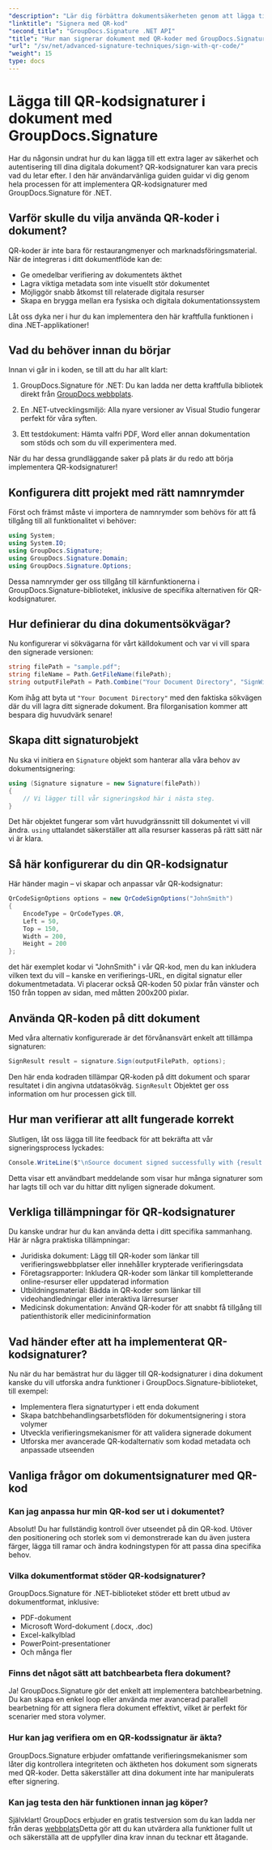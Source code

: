 ```yaml
---
"description": "Lär dig förbättra dokumentsäkerheten genom att lägga till QR-kodsignaturer med GroupDocs.Signature för .NET. Enkel implementering med kompletta kodexempel."
"linktitle": "Signera med QR-kod"
"second_title": "GroupDocs.Signature .NET API"
"title": "Hur man signerar dokument med QR-koder med GroupDocs.Signature"
"url": "/sv/net/advanced-signature-techniques/sign-with-qr-code/"
"weight": 15
type: docs
---
```

# Lägga till QR-kodsignaturer i dokument med GroupDocs.Signature

Har du någonsin undrat hur du kan lägga till ett extra lager av säkerhet och autentisering till dina digitala dokument? QR-kodsignaturer kan vara precis vad du letar efter. I den här användarvänliga guiden guidar vi dig genom hela processen för att implementera QR-kodsignaturer med GroupDocs.Signature för .NET.

## Varför skulle du vilja använda QR-koder i dokument?

QR-koder är inte bara för restaurangmenyer och marknadsföringsmaterial. När de integreras i ditt dokumentflöde kan de:

- Ge omedelbar verifiering av dokumentets äkthet
- Lagra viktiga metadata som inte visuellt stör dokumentet
- Möjliggör snabb åtkomst till relaterade digitala resurser
- Skapa en brygga mellan era fysiska och digitala dokumentationssystem

Låt oss dyka ner i hur du kan implementera den här kraftfulla funktionen i dina .NET-applikationer!

## Vad du behöver innan du börjar

Innan vi går in i koden, se till att du har allt klart:

1. GroupDocs.Signature för .NET: Du kan ladda ner detta kraftfulla bibliotek direkt från [GroupDocs webbplats](https://releases.groupdocs.com/signature/net/).

2. En .NET-utvecklingsmiljö: Alla nyare versioner av Visual Studio fungerar perfekt för våra syften.

3. Ett testdokument: Hämta valfri PDF, Word eller annan dokumentation som stöds och som du vill experimentera med.

När du har dessa grundläggande saker på plats är du redo att börja implementera QR-kodsignaturer!

## Konfigurera ditt projekt med rätt namnrymder

Först och främst måste vi importera de namnrymder som behövs för att få tillgång till all funktionalitet vi behöver:

```csharp
using System;
using System.IO;
using GroupDocs.Signature;
using GroupDocs.Signature.Domain;
using GroupDocs.Signature.Options;
```

Dessa namnrymder ger oss tillgång till kärnfunktionerna i GroupDocs.Signature-biblioteket, inklusive de specifika alternativen för QR-kodsignaturer.

## Hur definierar du dina dokumentsökvägar?

Nu konfigurerar vi sökvägarna för vårt källdokument och var vi vill spara den signerade versionen:

```csharp
string filePath = "sample.pdf";
string fileName = Path.GetFileName(filePath);
string outputFilePath = Path.Combine("Your Document Directory", "SignWithQRCode", fileName);
```

Kom ihåg att byta ut `"Your Document Directory"` med den faktiska sökvägen där du vill lagra ditt signerade dokument. Bra filorganisation kommer att bespara dig huvudvärk senare!

## Skapa ditt signaturobjekt

Nu ska vi initiera en `Signature` objekt som hanterar alla våra behov av dokumentsignering:

```csharp
using (Signature signature = new Signature(filePath))
{
    // Vi lägger till vår signeringskod här i nästa steg.
}
```

Det här objektet fungerar som vårt huvudgränssnitt till dokumentet vi vill ändra. `using` uttalandet säkerställer att alla resurser kasseras på rätt sätt när vi är klara.

## Så här konfigurerar du din QR-kodsignatur

Här händer magin – vi skapar och anpassar vår QR-kodsignatur:

```csharp
QrCodeSignOptions options = new QrCodeSignOptions("JohnSmith")
{
    EncodeType = QrCodeTypes.QR,
    Left = 50,
    Top = 150,
    Width = 200,
    Height = 200
};
```

det här exemplet kodar vi "JohnSmith" i vår QR-kod, men du kan inkludera vilken text du vill – kanske en verifierings-URL, en digital signatur eller dokumentmetadata. Vi placerar också QR-koden 50 pixlar från vänster och 150 från toppen av sidan, med måtten 200x200 pixlar.

## Använda QR-koden på ditt dokument

Med våra alternativ konfigurerade är det förvånansvärt enkelt att tillämpa signaturen:

```csharp
SignResult result = signature.Sign(outputFilePath, options);
```

Den här enda kodraden tillämpar QR-koden på ditt dokument och sparar resultatet i din angivna utdatasökväg. `SignResult` Objektet ger oss information om hur processen gick till.

## Hur man verifierar att allt fungerade korrekt

Slutligen, låt oss lägga till lite feedback för att bekräfta att vår signeringsprocess lyckades:

```csharp
Console.WriteLine($"\nSource document signed successfully with {result.Succeeded.Count} signature(s).\nFile saved at {outputFilePath}.");
```

Detta visar ett användbart meddelande som visar hur många signaturer som har lagts till och var du hittar ditt nyligen signerade dokument.

## Verkliga tillämpningar för QR-kodsignaturer

Du kanske undrar hur du kan använda detta i ditt specifika sammanhang. Här är några praktiska tillämpningar:

- Juridiska dokument: Lägg till QR-koder som länkar till verifieringswebbplatser eller innehåller krypterade verifieringsdata
- Företagsrapporter: Inkludera QR-koder som länkar till kompletterande online-resurser eller uppdaterad information
- Utbildningsmaterial: Bädda in QR-koder som länkar till videohandledningar eller interaktiva lärresurser
- Medicinsk dokumentation: Använd QR-koder för att snabbt få tillgång till patienthistorik eller medicininformation

## Vad händer efter att ha implementerat QR-kodsignaturer?

Nu när du har bemästrat hur du lägger till QR-kodsignaturer i dina dokument kanske du vill utforska andra funktioner i GroupDocs.Signature-biblioteket, till exempel:

- Implementera flera signaturtyper i ett enda dokument
- Skapa batchbehandlingsarbetsflöden för dokumentsignering i stora volymer
- Utveckla verifieringsmekanismer för att validera signerade dokument
- Utforska mer avancerade QR-kodalternativ som kodad metadata och anpassade utseenden

## Vanliga frågor om dokumentsignaturer med QR-kod

### Kan jag anpassa hur min QR-kod ser ut i dokumentet?

Absolut! Du har fullständig kontroll över utseendet på din QR-kod. Utöver den positionering och storlek som vi demonstrerade kan du även justera färger, lägga till ramar och ändra kodningstypen för att passa dina specifika behov.

### Vilka dokumentformat stöder QR-kodsignaturer?

GroupDocs.Signature för .NET-biblioteket stöder ett brett utbud av dokumentformat, inklusive:
- PDF-dokument
- Microsoft Word-dokument (.docx, .doc)
- Excel-kalkylblad
- PowerPoint-presentationer
- Och många fler

### Finns det något sätt att batchbearbeta flera dokument?

Ja! GroupDocs.Signature gör det enkelt att implementera batchbearbetning. Du kan skapa en enkel loop eller använda mer avancerad parallell bearbetning för att signera flera dokument effektivt, vilket är perfekt för scenarier med stora volymer.

### Hur kan jag verifiera om en QR-kodssignatur är äkta?

GroupDocs.Signature erbjuder omfattande verifieringsmekanismer som låter dig kontrollera integriteten och äktheten hos dokument som signerats med QR-koder. Detta säkerställer att dina dokument inte har manipulerats efter signering.

### Kan jag testa den här funktionen innan jag köper?

Självklart! GroupDocs erbjuder en gratis testversion som du kan ladda ner från deras [webbplats](https://releases.groupdocs.com/)Detta gör att du kan utvärdera alla funktioner fullt ut och säkerställa att de uppfyller dina krav innan du tecknar ett åtagande.